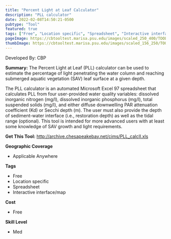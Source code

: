 ```yaml
---
title: "Percent Light at Leaf Calculator"
description: "PLL calculator"
date: 2022-02-08T14:50:21-0500
pubtype: "Tool"
featured: true
tags: ["Free", "Location specific", "Spreadsheet", "Interactive interface/map"]
pageImage: https://cbtooltest.marisa.psu.edu/images/scaled_250_400/TOOLID_33.1_ScreenCapture-1.png
thumbImage: https://cbtooltest.marisa.psu.edu/images/scaled_156_250/TOOLID_33.1_ScreenCapture-1.png
---
```

Developed By: CBP

**Summary:** The Percent Light at Leaf (PLL) calculator can be used to estimate the percentage of light penetrating the water column and reaching submerged aquatic vegetation (SAV) leaf surface at a given depth.   

The PLL calculator is an automated Microsoft Excel 97 spreadsheet that calculates PLL from four user-provided water quality variables: dissolved inorganic nitrogen (mg/l), dissolved inorganic phosphorus (mg/l), total suspended solids (mg/l), and either diffuse downwelling PAR attenuation coefficient (Kd) or Secchi depth (m). The user must also provide the depth of sediment-water interface (i.e., restoration depth) as well as the tidal range (optional). This tool is intended for more advanced users with at least some knowledge of SAV growth and light requirements. 



__**Get This Tool:**__ http://archive.chesapeakebay.net/cims/PLL_calcII.xls

__**Geographic Coverage**__
- Applicable Anywhere

__**Tags**__
-  Free
-  Location specific
-  Spreadsheet
-  Interactive interface/map

__**Cost**__
- Free

__**Skill Level**__
- Med
